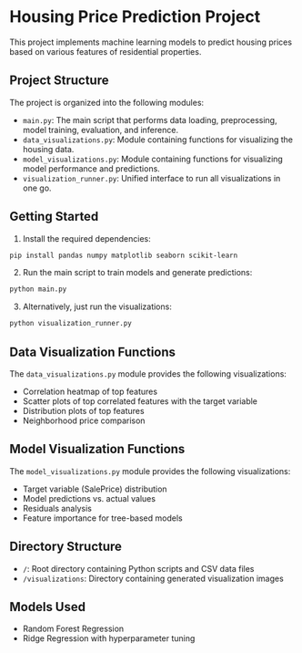 # Housing Price Prediction Project

This project implements machine learning models to predict housing prices based on various features of residential properties.

## Project Structure

The project is organized into the following modules:

- `main.py`: The main script that performs data loading, preprocessing, model training, evaluation, and inference.
- `data_visualizations.py`: Module containing functions for visualizing the housing data.
- `model_visualizations.py`: Module containing functions for visualizing model performance and predictions.
- `visualization_runner.py`: Unified interface to run all visualizations in one go.

## Getting Started

1. Install the required dependencies:
```bash
pip install pandas numpy matplotlib seaborn scikit-learn
```

2. Run the main script to train models and generate predictions:
```bash
python main.py
```

3. Alternatively, just run the visualizations:
```bash
python visualization_runner.py
```

## Data Visualization Functions

The `data_visualizations.py` module provides the following visualizations:

- Correlation heatmap of top features
- Scatter plots of top correlated features with the target variable
- Distribution plots of top features
- Neighborhood price comparison

## Model Visualization Functions

The `model_visualizations.py` module provides the following visualizations:

- Target variable (SalePrice) distribution
- Model predictions vs. actual values
- Residuals analysis
- Feature importance for tree-based models

## Directory Structure

- `/`: Root directory containing Python scripts and CSV data files
- `/visualizations`: Directory containing generated visualization images

## Models Used

- Random Forest Regression
- Ridge Regression with hyperparameter tuning

